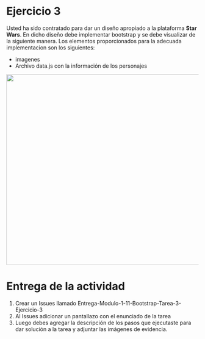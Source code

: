 # Ejercicio 3

Usted ha sido contratado para dar un diseño apropiado a la plataforma **Star Wars**. En dicho diseño debe implementar bootstrap y se debe visualizar de la siguiente manera.
Los elementos proporcionados para la adecuada implementacion son los siguientes:
- imagenes
- Archivo data.js con la información de los personajes

<img src="https://res.cloudinary.com/duzf4vfki/image/upload/v1625947884/ClassroomGitHub/Captura_nmkpqa.png" width="600px" height="500px">

# Entrega de la actividad
  1. Crear un Issues llamado Entrega-Modulo-1-11-Bootstrap-Tarea-3-Ejercicio-3
  2. Al Issues adicionar un pantallazo con el enunciado de la tarea
  3. Luego debes agregar la descripción de los pasos que ejecutaste para dar solución a la tarea y 
       adjuntar las imágenes de evidencia.  


